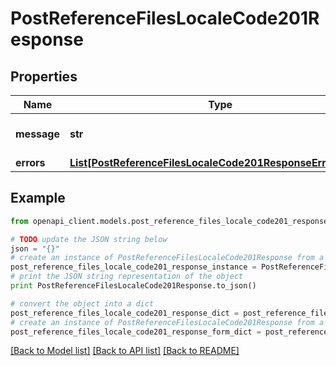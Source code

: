 # PostReferenceFilesLocaleCode201Response


## Properties
Name | Type | Description | Notes
------------ | ------------- | ------------- | -------------
**message** | **str** | Message explaining the warning | [optional] 
**errors** | [**List[PostReferenceFilesLocaleCode201ResponseErrorsInner]**](PostReferenceFilesLocaleCode201ResponseErrorsInner.md) |  | [optional] 

## Example

```python
from openapi_client.models.post_reference_files_locale_code201_response import PostReferenceFilesLocaleCode201Response

# TODO update the JSON string below
json = "{}"
# create an instance of PostReferenceFilesLocaleCode201Response from a JSON string
post_reference_files_locale_code201_response_instance = PostReferenceFilesLocaleCode201Response.from_json(json)
# print the JSON string representation of the object
print PostReferenceFilesLocaleCode201Response.to_json()

# convert the object into a dict
post_reference_files_locale_code201_response_dict = post_reference_files_locale_code201_response_instance.to_dict()
# create an instance of PostReferenceFilesLocaleCode201Response from a dict
post_reference_files_locale_code201_response_form_dict = post_reference_files_locale_code201_response.from_dict(post_reference_files_locale_code201_response_dict)
```
[[Back to Model list]](../README.md#documentation-for-models) [[Back to API list]](../README.md#documentation-for-api-endpoints) [[Back to README]](../README.md)


